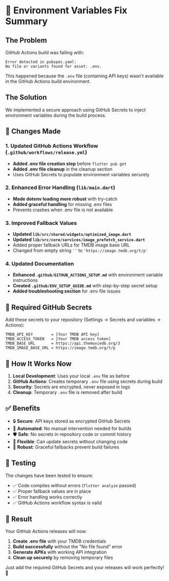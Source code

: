 # 🔧 Environment Variables Fix Summary

## The Problem
GitHub Actions build was failing with:
```
Error detected in pubspec.yaml:
No file or variants found for asset: .env.
```

This happened because the `.env` file (containing API keys) wasn't available in the GitHub Actions build environment.

## The Solution
We implemented a secure approach using GitHub Secrets to inject environment variables during the build process.

## 📝 Changes Made

### 1. Updated GitHub Actions Workflow (`.github/workflows/release.yml`)
- **Added .env file creation step** before `flutter pub get`
- **Added .env file cleanup** in the cleanup section
- Uses GitHub Secrets to populate environment variables securely

### 2. Enhanced Error Handling (`lib/main.dart`)
- **Made dotenv loading more robust** with try-catch
- **Added graceful handling** for missing .env files
- Prevents crashes when .env file is not available

### 3. Improved Fallback Values
- **Updated `lib/src/shared/widgets/optimized_image.dart`**
- **Updated `lib/src/core/services/image_prefetch_service.dart`**
- Added proper fallback URLs for TMDB image base URL
- Changed from empty string `''` to `'https://image.tmdb.org/t/p'`

### 4. Updated Documentation
- **Enhanced `.github/GITHUB_ACTIONS_SETUP.md`** with environment variable instructions
- **Created `.github/ENV_SETUP_GUIDE.md`** with step-by-step secret setup
- **Added troubleshooting section** for .env file issues

## 🔐 Required GitHub Secrets

Add these secrets to your repository (Settings → Secrets and variables → Actions):

```
TMDB_API_KEY        = [Your TMDB API key]
TMDB_ACCESS_TOKEN   = [Your TMDB access token] 
TMDB_BASE_URL       = https://api.themoviedb.org/3
TMDB_IMAGE_BASE_URL = https://image.tmdb.org/t/p
```

## 🎯 How It Works Now

1. **Local Development**: Uses your local `.env` file as before
2. **GitHub Actions**: Creates temporary `.env` file using secrets during build
3. **Security**: Secrets are encrypted, never exposed in logs
4. **Cleanup**: Temporary `.env` file is removed after build

## ✅ Benefits

- 🔒 **Secure**: API keys stored as encrypted GitHub Secrets
- 🚀 **Automated**: No manual intervention needed for builds
- 🛡️ **Safe**: No secrets in repository code or commit history
- 🔄 **Flexible**: Can update secrets without changing code
- 📱 **Robust**: Graceful fallbacks prevent build failures

## 🧪 Testing

The changes have been tested to ensure:
- ✅ Code compiles without errors (`flutter analyze` passed)
- ✅ Proper fallback values are in place
- ✅ Error handling works correctly
- ✅ GitHub Actions workflow syntax is valid

## 🎉 Result

Your GitHub Actions releases will now:
1. **Create .env file** with your TMDB credentials
2. **Build successfully** without the "No file found" error
3. **Generate APKs** with working API integration
4. **Clean up securely** by removing temporary files

Just add the required GitHub Secrets and your releases will work perfectly! 🚀